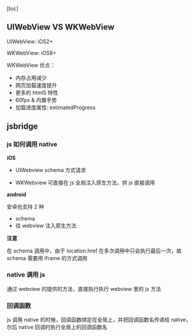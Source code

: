 [toc]

## UIWebView VS WKWebView

UIWebView: iOS2+

WKWebView: iOS8+

WKWebView 优点：

- 内存占用减少
- 网页加载速度提升
- 更多的 html5 特性
- 60fps & 内置手势
- 加载进度属性: estimatedProgress



## jsbridge

### js 如何调用 native

**iOS**

- UIWebview schema 方式请求

- WKWebview 可直接在 js 全局注入原生方法，供 js 直接调用

**android**

安卓也支持 2 种

- schema
- 往 webview 注入原生方法

**注意**

在 schema 调用中，由于 location.href 在多次调用中只会执行最后一次，故 schema 需要用 iframe 的方式调用

### native 调用 js

通过 webview 的提供的方法，直接执行执行 webview 里的 js 方法



### 回调函数

js 调用 native 的时候，回调函数绑定在全局上，并把回调函数名传递给 native，尔后 native 回调时执行全局上的回调函数名